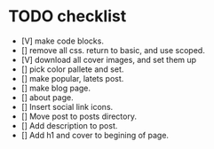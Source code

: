 # TODO checklist

- [V] make code blocks.
- [] remove all css. return to basic, and use scoped.
- [V] download all cover images, and set them up
- [] pick color pallete and set.
- [] make popular, latets post.
- [] make blog page.
- [] about page.
- [] Insert social link icons.
- [] Move post to posts directory.
- [] Add description to post.
- [] Add h1 and cover to begining of page.
